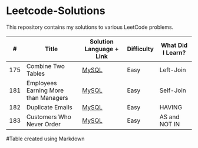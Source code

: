 # Leetcode-Solutions
This repository contains my solutions to various LeetCode problems. 

| #      | Title                               | Solution Language + Link | Difficulty | What Did I Learn? |
|--------|-------------------------------------|--------------------------|------------|-------------------|
| 175    | Combine Two Tables                   | [MySQL](https://leetcode.com/problems/combine-two-tables/description/)                    | Easy       | Left-Join         |
| 181    | Employees Earning More than Managers | [MySQL](https://leetcode.com/problems/employees-earning-more-than-their-managers/description/)             | Easy     | Self-Join|
| 182 |    Duplicate Emails                     | [MySQL](https://leetcode.com/problems/duplicate-emails/submissions/1173581151/) | Easy | HAVING | 
| 183 |    Customers Who Never Order            | [MySQL](https://leetcode.com/problems/customers-who-never-order/submissions/1173586178/) | Easy | AS and NOT IN | 

#Table created using Markdown
